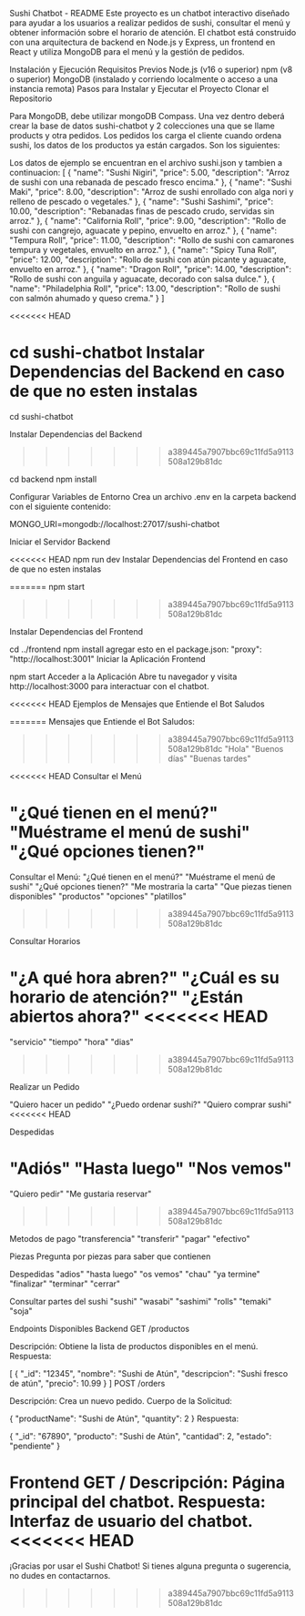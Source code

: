 Sushi Chatbot - README
Este proyecto es un chatbot interactivo diseñado para ayudar a los usuarios a realizar pedidos de sushi, consultar el menú y obtener información sobre el horario de atención. El chatbot está construido con una arquitectura de backend en Node.js y Express, un frontend en React y utiliza MongoDB para el menú y la gestión de pedidos.

Instalación y Ejecución
Requisitos Previos
Node.js (v16 o superior)
npm (v8 o superior)
MongoDB (instalado y corriendo localmente o acceso a una instancia remota)
Pasos para Instalar y Ejecutar el Proyecto
Clonar el Repositorio

Para MongoDB, debe utilizar mongoDB Compass. Una vez dentro deberá crear la base de datos sushi-chatbot	y 2 colecciones una que se llame products y otra pedidos. Los pedidos los carga el cliente cuando ordena sushi, los datos de los productos ya están cargados. Son los siguientes:

Los datos de ejemplo se encuentran en el archivo sushi.json y tambien a continuacion:
[
  {
    "name": "Sushi Nigiri",
    "price": 5.00,
    "description": "Arroz de sushi con una rebanada de pescado fresco encima."
  },
  {
    "name": "Sushi Maki",
    "price": 8.00,
    "description": "Arroz de sushi enrollado con alga nori y relleno de pescado o vegetales."
  },
  {
    "name": "Sushi Sashimi",
    "price": 10.00,
    "description": "Rebanadas finas de pescado crudo, servidas sin arroz."
  },
  {
    "name": "California Roll",
    "price": 9.00,
    "description": "Rollo de sushi con cangrejo, aguacate y pepino, envuelto en arroz."
  },
  {
    "name": "Tempura Roll",
    "price": 11.00,
    "description": "Rollo de sushi con camarones tempura y vegetales, envuelto en arroz."
  },
  {
    "name": "Spicy Tuna Roll",
    "price": 12.00,
    "description": "Rollo de sushi con atún picante y aguacate, envuelto en arroz."
  },
  {
    "name": "Dragon Roll",
    "price": 14.00,
    "description": "Rollo de sushi con anguila y aguacate, decorado con salsa dulce."
  },
  {
    "name": "Philadelphia Roll",
    "price": 13.00,
    "description": "Rollo de sushi con salmón ahumado y queso crema."
  }
]

<<<<<<< HEAD




cd sushi-chatbot
Instalar Dependencias del Backend en caso de que no esten instalas
=======
cd sushi-chatbot

Instalar Dependencias del Backend
>>>>>>> a389445a7907bbc69c11fd5a9113508a129b81dc

cd backend
npm install 

Configurar Variables de Entorno Crea un archivo .env en la carpeta backend con el siguiente contenido:

MONGO_URI=mongodb://localhost:27017/sushi-chatbot

Iniciar el Servidor Backend


<<<<<<< HEAD
npm run dev
Instalar Dependencias del Frontend en caso de que no esten instalas

=======
npm start
>>>>>>> a389445a7907bbc69c11fd5a9113508a129b81dc

Instalar Dependencias del Frontend

cd ../frontend
npm install
agregar esto en el package.json: "proxy": "http://localhost:3001"
Iniciar la Aplicación Frontend

npm start
Acceder a la Aplicación Abre tu navegador y visita http://localhost:3000 para interactuar con el chatbot.

<<<<<<< HEAD
Ejemplos de Mensajes que Entiende el Bot
Saludos

=======
Mensajes que Entiende el Bot
Saludos:
>>>>>>> a389445a7907bbc69c11fd5a9113508a129b81dc
"Hola"
"Buenos días"
"Buenas tardes"

<<<<<<< HEAD
Consultar el Menú

"¿Qué tienen en el menú?"
"Muéstrame el menú de sushi"
"¿Qué opciones tienen?"
=======
Consultar el Menú:
"¿Qué tienen en el menú?"
"Muéstrame el menú de sushi"
"¿Qué opciones tienen?"
"Me mostraria la carta"
"Que piezas tienen disponibles"
"productos"
"opciones"
"platillos"
>>>>>>> a389445a7907bbc69c11fd5a9113508a129b81dc

Consultar Horarios

"¿A qué hora abren?"
"¿Cuál es su horario de atención?"
"¿Están abiertos ahora?"
<<<<<<< HEAD
=======
"servicio"
"tiempo"
"hora"
"dias"
>>>>>>> a389445a7907bbc69c11fd5a9113508a129b81dc

Realizar un Pedido

"Quiero hacer un pedido"
"¿Puedo ordenar sushi?"
"Quiero comprar sushi"
<<<<<<< HEAD

Despedidas

"Adiós"
"Hasta luego"
"Nos vemos"
=======
"Quiero pedir"
"Me gustaria reservar"
>>>>>>> a389445a7907bbc69c11fd5a9113508a129b81dc

Metodos de pago
"transferencia"
"transferir"
"pagar"
"efectivo"

Piezas
Pregunta por piezas para saber que contienen

Despedidas
"adios"
"hasta luego"
"os vemos"
"chau"
"ya termine"
"finalizar"
"terminar"
"cerrar"

Consultar partes del sushi
"sushi"
"wasabi"
"sashimi"
"rolls"
"temaki"
"soja"

Endpoints Disponibles
Backend
GET /productos

Descripción: Obtiene la lista de productos disponibles en el menú.
Respuesta:

[
  {
    "_id": "12345",
    "nombre": "Sushi de Atún",
    "descripcion": "Sushi fresco de atún",
    "precio": 10.99
  }
]
POST /orders

Descripción: Crea un nuevo pedido.
Cuerpo de la Solicitud:


{
  "productName": "Sushi de Atún",
  "quantity": 2
}
Respuesta:

{
  "_id": "67890",
  "producto": "Sushi de Atún",
  "cantidad": 2,
  "estado": "pendiente"
}


Frontend
GET /
Descripción: Página principal del chatbot.
Respuesta: Interfaz de usuario del chatbot.
<<<<<<< HEAD
=======


¡Gracias por usar el Sushi Chatbot! Si tienes alguna pregunta o sugerencia, no dudes en contactarnos.
>>>>>>> a389445a7907bbc69c11fd5a9113508a129b81dc
